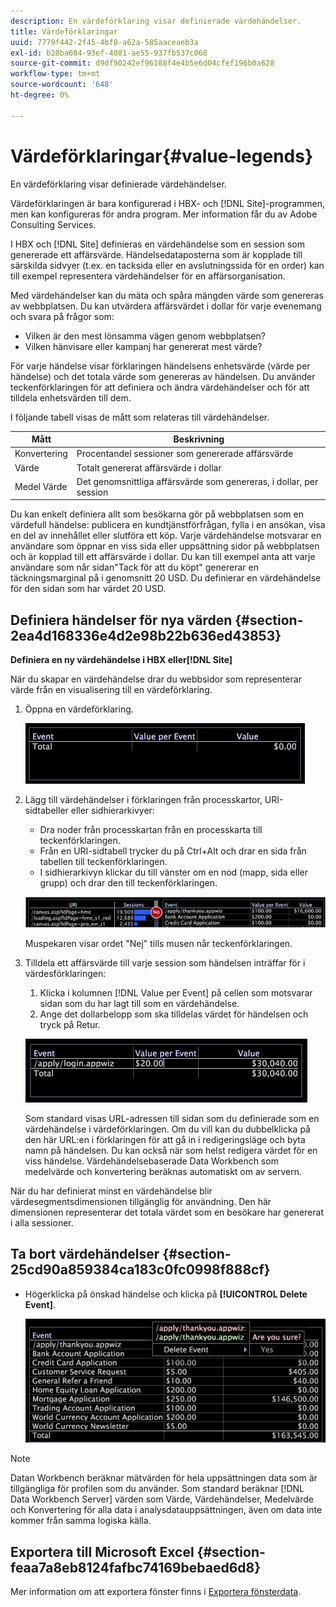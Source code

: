```yaml
---
description: En värdeförklaring visar definierade värdehändelser.
title: Värdeförklaringar
uuid: 7779f442-2f45-4bf8-a62a-585aaceaeb3a
exl-id: b28ba604-93ef-4081-ae55-937fb537c068
source-git-commit: d9df90242ef96188f4e4b5e6d04cfef196b0a628
workflow-type: tm+mt
source-wordcount: '648'
ht-degree: 0%

---
```


# Värdeförklaringar{#value-legends}

En värdeförklaring visar definierade värdehändelser.

Värdeförklaringen är bara konfigurerad i HBX- och [!DNL Site]-programmen, men kan konfigureras för andra program. Mer information får du av Adobe Consulting Services.

I HBX och [!DNL Site] definieras en värdehändelse som en session som genererade ett affärsvärde. Händelsedataposterna som är kopplade till särskilda sidvyer (t.ex. en tacksida eller en avslutningssida för en order) kan till exempel representera värdehändelser för en affärsorganisation.

Med värdehändelser kan du mäta och spåra mängden värde som genereras av webbplatsen. Du kan utvärdera affärsvärdet i dollar för varje evenemang och svara på frågor som:

* Vilken är den mest lönsamma vägen genom webbplatsen?
* Vilken hänvisare eller kampanj har genererat mest värde?

För varje händelse visar förklaringen händelsens enhetsvärde (värde per händelse) och det totala värde som genereras av händelsen. Du använder teckenförklaringen för att definiera och ändra värdehändelser och för att tilldela enhetsvärden till dem.

I följande tabell visas de mått som relateras till värdehändelser.

| Mått | Beskrivning |
|---|---|
| Konvertering | Procentandel sessioner som genererade affärsvärde |
| Värde | Totalt genererat affärsvärde i dollar |
| Medel Värde | Det genomsnittliga affärsvärde som genereras, i dollar, per session |

Du kan enkelt definiera allt som besökarna gör på webbplatsen som en värdefull händelse: publicera en kundtjänstförfrågan, fylla i en ansökan, visa en del av innehållet eller slutföra ett köp. Varje värdehändelse motsvarar en användare som öppnar en viss sida eller uppsättning sidor på webbplatsen och är kopplad till ett affärsvärde i dollar. Du kan till exempel anta att varje användare som når sidan&quot;Tack för att du köpt&quot; genererar en täckningsmarginal på i genomsnitt 20 USD. Du definierar en värdehändelse för den sidan som har värdet 20 USD.

## Definiera händelser för nya värden {#section-2ea4d168336e4d2e98b22b636ed43853}

**Definiera en ny värdehändelse i HBX eller[!DNL Site]**

När du skapar en värdehändelse drar du webbsidor som representerar värde från en visualisering till en värdeförklaring.

1. Öppna en värdeförklaring.

   ![](assets/lgd_ValueLegend.png)

1. Lägg till värdehändelser i förklaringen från processkartor, URI-sidtabeller eller sidhierarkivyer:

   * Dra noder från processkartan från en processkarta till teckenförklaringen.
   * Från en URI-sidtabell trycker du på Ctrl+Alt och drar en sida från tabellen till teckenförklaringen.
   * I sidhierarkivyn klickar du till vänster om en nod (mapp, sida eller grupp) och drar den till teckenförklaringen.

   ![](assets/client-leg.png)

   Muspekaren visar ordet &quot;Nej&quot; tills musen når teckenförklaringen.

1. Tilldela ett affärsvärde till varje session som händelsen inträffar för i värdesförklaringen:

   1. Klicka i kolumnen [!DNL Value per Event] på cellen som motsvarar sidan som du har lagt till som en värdehändelse.
   1. Ange det dollarbelopp som ska tilldelas värdet för händelsen och tryck på Retur.

   ![](assets/lgd_ValueLegend_Value.png)

   Som standard visas URL-adressen till sidan som du definierade som en värdehändelse i värdeförklaringen. Om du vill kan du dubbelklicka på den här URL:en i förklaringen för att gå in i redigeringsläge och byta namn på händelsen. Du kan också när som helst redigera värdet för en viss händelse. Värdehändelsebaserade Data Workbench som medelvärde och konvertering beräknas automatiskt om av servern.

När du har definierat minst en värdehändelse blir värdesegmentsdimensionen tillgänglig för användning. Den här dimensionen representerar det totala värdet som en besökare har genererat i alla sessioner.

## Ta bort värdehändelser {#section-25cd90a859384ca183c0fc0998f888cf}

* Högerklicka på önskad händelse och klicka på **[!UICONTROL Delete Event]**.

   ![](assets/lgd_ValueLegend_deleteEvent.png)

>[!NOTE]
>
>Datan Workbench beräknar mätvärden för hela uppsättningen data som är tillgängliga för profilen som du använder. Som standard beräknar [!DNL Data Workbench Server] värden som Värde, Värdehändelser, Medelvärde och Konvertering för alla data i analysdatauppsättningen, även om data inte kommer från samma logiska källa.

## Exportera till Microsoft Excel {#section-feaa7a8eb8124fafbc74169bebaed6d8}

Mer information om att exportera fönster finns i [Exportera fönsterdata](../../../../home/c-get-started/c-wk-win-wksp/c-exp-win-data.md#concept-8df61d64ed434cc5a499023c44197349).
